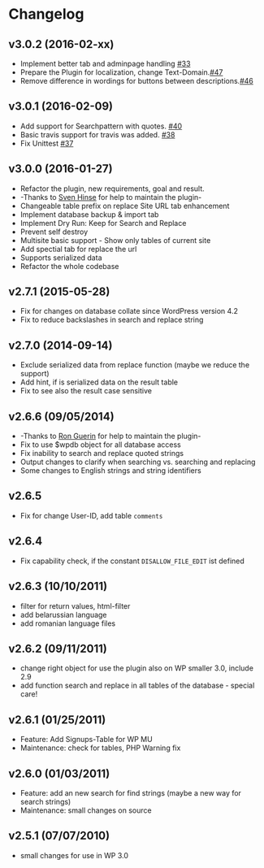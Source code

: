 # Changelog

## v3.0.2 (2016-02-xx)
- Implement better tab and adminpage handling [#33](https://github.com/inpsyde/search-and-replace/issues/33)
- Prepare the Plugin for localization, change Text-Domain.[#47](https://github.com/inpsyde/search-and-replace/issues/47)
- Remove difference in wordings for buttons between descriptions.[#46](https://github.com/inpsyde/search-and-replace/issues/46)


## v3.0.1 (2016-02-09)
- Add support for Searchpattern with quotes. [#40](https://github.com/inpsyde/search-and-replace/issues/40)
- Basic travis support for travis was added. [#38](https://github.com/inpsyde/search-and-replace/issues/38)
- Fix Unittest [#37](https://github.com/inpsyde/search-and-replace/issues/37)

## v3.0.0 (2016-01-27)
- Refactor the plugin, new requirements, goal and result.
- -Thanks to [Sven Hinse](https://github.com/s-hinse/) for help to maintain the plugin-
- Changeable table prefix on replace Site URL tab enhancement
- Implement database backup & import tab
- Implement Dry Run: Keep for Search and Replace
- Prevent self destroy
- Multisite basic support - Show only tables of current site
- Add spectial tab for replace the url
- Supports serialized data
- Refactor the whole codebase

## v2.7.1 (2015-05-28)
- Fix for changes on database collate since WordPress version 4.2
- Fix to reduce backslashes in search and replace string

## v2.7.0 (2014-09-14)
- Exclude serialized data from replace function (maybe we reduce the support)
- Add hint, if is serialized data on the result table
- Fix to see also the result case sensitive

## v2.6.6 (09/05/2014)
- -Thanks to [Ron Guerin](http://wordpress.org/support/profile/rong) for help to maintain the plugin-
- Fix to use $wpdb object for all database access
- Fix inability to search and replace quoted strings
- Output changes to clarify when searching vs. searching and replacing
- Some changes to English strings and string identifiers

## v2.6.5
- Fix for change User-ID, add table `comments`

## v2.6.4
- Fix capability check, if the constant `DISALLOW_FILE_EDIT` ist defined

## v2.6.3 (10/10/2011)
- filter for return values, html-filter
- add belarussian language
- add romanian language files

## v2.6.2 (09/11/2011)
- change right object for use the plugin also on WP smaller 3.0, include 2.9
- add function search and replace in all tables of the database - special care!

## v2.6.1 (01/25/2011)
- Feature: Add Signups-Table for WP MU
- Maintenance: check for tables, PHP Warning fix

## v2.6.0 (01/03/2011)
- Feature: add an new search for find strings (maybe a new way for search strings)
- Maintenance: small changes on source

## v2.5.1 (07/07/2010)
- small changes for use in WP 3.0